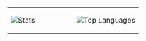 <table>
<tr>
<td valign="top" style="width: 50%;">

![Stats](https://github-readme-stats.vercel.app/api?username=Matteo-stefaa&show_icons=true&theme=synthwave&count_private=true&include_all_commits=true)

</td>
</td>
<td valign="top" style="width: 50%;">

![Top Languages](https://github-readme-stats.vercel.app/api/top-langs/?username=Matteo-stefaa&langs_count=10&theme=synthwave&layout=default&count_private=true)

</td>
</tr>
</table>
